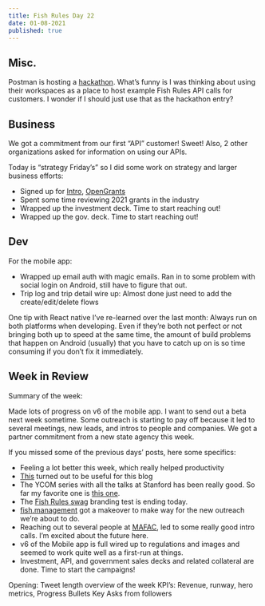 ```yaml
---
title: Fish Rules Day 22
date: 01-08-2021
published: true
---
```


## Misc.

Postman is hosting a [hackathon][1].  What’s funny is I was thinking about using their workspaces as a place to host example Fish Rules API calls for customers.  I wonder if I should just use that as the hackathon entry?

## Business

We got a commitment from our first “API” customer!  Sweet!  Also, 2 other organizations asked for information on using our APIs.

Today is “strategy Friday’s” so I did some work on strategy and larger business efforts:
- Signed up for [Intro][2], [OpenGrants][3]
- Spent some time reviewing 2021 grants in the industry
- Wrapped up the investment deck.  Time to start reaching out!
- Wrapped up the gov. deck.  Time to start reaching out!

## Dev

For the mobile app:
- Wrapped up email auth with magic emails.  Ran in to some problem with social login on Android, still have to figure that out.
- Trip log and trip detail wire up: Almost done just need to add the create/edit/delete flows

One tip with React native I’ve re-learned over the last month: Always run on both platforms when developing.  Even if they’re both not perfect or not bringing both up to speed at the same time, the amount of build problems that happen on Android (usually) that you have to catch up on is so time consuming if you don’t fix it immediately.

## Week in Review
Summary of the week:

Made lots of progress on v6 of the mobile app.  I want to send out a beta next week sometime.  Some outreach is starting to pay off because it led to several meetings, new leads, and intros to people and companies.  We got a partner commitment from a new state agency this week.

If you missed some of the previous days’ posts, here some specifics:
- Feeling a lot better this week, which really helped productivity
- [This][4] turned out to be useful for this blog
- The YCOM series with all the talks at Stanford has been really good.  So far my favorite one is [this one][5].
- The [Fish Rules swag][6] branding test is ending today.
- [fish.management][7] got a makeover to make way for the new outreach we’re about to do.
- Reaching out to several people at [MAFAC][8], led to some really good intro calls.  I’m excited about the future here.
- v6 of the Mobile app is full wired up to regulations and images and seemed to work quite well as a first-run at things.
- Investment, API, and government sales decks and related collateral are done.  Time to start the campaigns!



Opening: Tweet length overview of the week
KPI’s: Revenue, runway, hero metrics, 
Progress Bullets
Key Asks from followers

[1]:	https://www.postman.com/postman-galaxy/postman-api-hack/?dcid=7011K000001uVueQAE&mkt_tok=eyJpIjoiT0RNeVl6TTRZek0yTWprdyIsInQiOiJYZDFUSk04VGlHSDFENzJJeFRTXC9nYVFnZ1k5RlJNYkZTY2NMMm1NdlNPc25rc3RZc3ViNUxId25FXC9pWE5VWkFZSXkrMWFRNlpMZGZ4WW5xQ3pnZThEYVNRc1pycG9UbkhBS2ZIQ2FibzRrU1RaSmZSSWMzSUhSRlwvTWd1OFoxTCJ9
[2]:	intro.me
[3]:	opengrants.io
[4]:	https://github.com/remark-embedder/core
[5]:	https://www.youtube.com/watch?v=ii1jcLg-eIQ&feature=emb_title&ab_channel=HowtoStartaStartup
[6]:	https://www.bonfire.com/fish-rules-swag/
[7]:	https://fish.management/
[8]:	https://www.fisheries.noaa.gov/topic/partners#marine-fisheries-advisory-committee